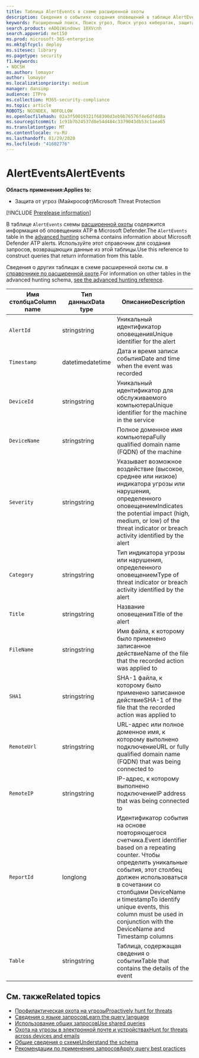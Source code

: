 ```yaml
---
title: Таблица AlertEvents в схеме расширенной охоты
description: Сведения о событиях создания оповещений в таблице AlertEvents схемы расширенной охоты
keywords: Расширенный поиск, Поиск угроз, Поиск угроз кибератак, защита от угроз Майкрософт, Microsoft 365, MTP, m365, поиск, запрос, телеметрии, Справка по схеме, Кусто, таблица, столбец, тип данных, описание, алертевентс, предупреждение, серьезность, Категория
search.product: eADQiWindows 10XVcnh
search.appverid: met150
ms.prod: microsoft-365-enterprise
ms.mktglfcycl: deploy
ms.sitesec: library
ms.pagetype: security
f1.keywords:
- NOCSH
ms.author: lomayor
author: lomayor
ms.localizationpriority: medium
manager: dansimp
audience: ITPro
ms.collection: M365-security-compliance
ms.topic: article
ROBOTS: NOINDEX, NOFOLLOW
ms.openlocfilehash: 02a3f50019321f68390d3eb9b76576f4e6dfdd8a
ms.sourcegitcommit: 1c91b7b24537d0e54d484c3379043db53c1aea65
ms.translationtype: MT
ms.contentlocale: ru-RU
ms.lasthandoff: 01/29/2020
ms.locfileid: "41602776"
---
```

# <a name="alertevents"></a><span data-ttu-id="4dab0-104">AlertEvents</span><span class="sxs-lookup"><span data-stu-id="4dab0-104">AlertEvents</span></span>

<span data-ttu-id="4dab0-105">**Область применения:**</span><span class="sxs-lookup"><span data-stu-id="4dab0-105">**Applies to:**</span></span>
- <span data-ttu-id="4dab0-106">Защита от угроз (Майкрософт)</span><span class="sxs-lookup"><span data-stu-id="4dab0-106">Microsoft Threat Protection</span></span>

[!INCLUDE [Prerelease information](../includes/prerelease.md)]

<span data-ttu-id="4dab0-107">В таблице `AlertEvents` схемы [расширенной охоты](advanced-hunting-overview.md) содержится информация об оповещениях ATP в Microsoft Defender.</span><span class="sxs-lookup"><span data-stu-id="4dab0-107">The `AlertEvents` table in the [advanced hunting](advanced-hunting-overview.md) schema contains information about Microsoft Defender ATP alerts.</span></span> <span data-ttu-id="4dab0-108">Используйте этот справочник для создания запросов, возвращающих данные из этой таблицы.</span><span class="sxs-lookup"><span data-stu-id="4dab0-108">Use this reference to construct queries that return information from this table.</span></span>

<span data-ttu-id="4dab0-109">Сведения о других таблицах в схеме расширенной охоты см. в [справочнике по расширенной охоте](advanced-hunting-schema-tables.md).</span><span class="sxs-lookup"><span data-stu-id="4dab0-109">For information on other tables in the advanced hunting schema, [see the advanced hunting reference](advanced-hunting-schema-tables.md).</span></span>

| <span data-ttu-id="4dab0-110">Имя столбца</span><span class="sxs-lookup"><span data-stu-id="4dab0-110">Column name</span></span> | <span data-ttu-id="4dab0-111">Тип данных</span><span class="sxs-lookup"><span data-stu-id="4dab0-111">Data type</span></span> | <span data-ttu-id="4dab0-112">Описание</span><span class="sxs-lookup"><span data-stu-id="4dab0-112">Description</span></span> |
|-------------|-----------|-------------|
| `AlertId` | <span data-ttu-id="4dab0-113">string</span><span class="sxs-lookup"><span data-stu-id="4dab0-113">string</span></span> | <span data-ttu-id="4dab0-114">Уникальный идентификатор оповещения</span><span class="sxs-lookup"><span data-stu-id="4dab0-114">Unique identifier for the alert</span></span> |
| `Timestamp` | <span data-ttu-id="4dab0-115">datetime</span><span class="sxs-lookup"><span data-stu-id="4dab0-115">datetime</span></span> | <span data-ttu-id="4dab0-116">Дата и время записи события</span><span class="sxs-lookup"><span data-stu-id="4dab0-116">Date and time when the event was recorded</span></span> |
| `DeviceId` | <span data-ttu-id="4dab0-117">string</span><span class="sxs-lookup"><span data-stu-id="4dab0-117">string</span></span> | <span data-ttu-id="4dab0-118">Уникальный идентификатор для обслуживаемого компьютера</span><span class="sxs-lookup"><span data-stu-id="4dab0-118">Unique identifier for the machine in the service</span></span> |
| `DeviceName` | <span data-ttu-id="4dab0-119">string</span><span class="sxs-lookup"><span data-stu-id="4dab0-119">string</span></span> | <span data-ttu-id="4dab0-120">Полное доменное имя компьютера</span><span class="sxs-lookup"><span data-stu-id="4dab0-120">Fully qualified domain name (FQDN) of the machine</span></span> |
| `Severity` | <span data-ttu-id="4dab0-121">string</span><span class="sxs-lookup"><span data-stu-id="4dab0-121">string</span></span> | <span data-ttu-id="4dab0-122">Указывает возможное воздействие (высокое, среднее или низкое) индикатора угрозы или нарушения, определенного оповещением</span><span class="sxs-lookup"><span data-stu-id="4dab0-122">Indicates the potential impact (high, medium, or low) of the threat indicator or breach activity identified by the alert</span></span> |
| `Category` | <span data-ttu-id="4dab0-123">string</span><span class="sxs-lookup"><span data-stu-id="4dab0-123">string</span></span> | <span data-ttu-id="4dab0-124">Тип индикатора угрозы или нарушения, определенного оповещением</span><span class="sxs-lookup"><span data-stu-id="4dab0-124">Type of threat indicator or breach activity identified by the alert</span></span> |
| `Title` | <span data-ttu-id="4dab0-125">string</span><span class="sxs-lookup"><span data-stu-id="4dab0-125">string</span></span> | <span data-ttu-id="4dab0-126">Название оповещения</span><span class="sxs-lookup"><span data-stu-id="4dab0-126">Title of the alert</span></span> |
| `FileName` | <span data-ttu-id="4dab0-127">string</span><span class="sxs-lookup"><span data-stu-id="4dab0-127">string</span></span> | <span data-ttu-id="4dab0-128">Имя файла, к которому было применено записанное действие</span><span class="sxs-lookup"><span data-stu-id="4dab0-128">Name of the file that the recorded action was applied to</span></span> |
| `SHA1` | <span data-ttu-id="4dab0-129">string</span><span class="sxs-lookup"><span data-stu-id="4dab0-129">string</span></span> | <span data-ttu-id="4dab0-130">SHA-1 файла, к которому было применено записанное действие</span><span class="sxs-lookup"><span data-stu-id="4dab0-130">SHA-1 of the file that the recorded action was applied to</span></span> |
| `RemoteUrl` | <span data-ttu-id="4dab0-131">string</span><span class="sxs-lookup"><span data-stu-id="4dab0-131">string</span></span> | <span data-ttu-id="4dab0-132">URL-адрес или полное доменное имя, к которому выполнено подключение</span><span class="sxs-lookup"><span data-stu-id="4dab0-132">URL or fully qualified domain name (FQDN) that was being connected to</span></span> |
| `RemoteIP` | <span data-ttu-id="4dab0-133">string</span><span class="sxs-lookup"><span data-stu-id="4dab0-133">string</span></span> | <span data-ttu-id="4dab0-134">IP-адрес, к которому выполнено подключение</span><span class="sxs-lookup"><span data-stu-id="4dab0-134">IP address that was being connected to</span></span> |
| `ReportId` | <span data-ttu-id="4dab0-135">long</span><span class="sxs-lookup"><span data-stu-id="4dab0-135">long</span></span> | <span data-ttu-id="4dab0-136">Идентификатор события на основе повторяющегося счетчика.</span><span class="sxs-lookup"><span data-stu-id="4dab0-136">Event identifier based on a repeating counter.</span></span> <span data-ttu-id="4dab0-137">Чтобы определить уникальные события, этот столбец должен использоваться в сочетании со столбцами DeviceName и timestamp</span><span class="sxs-lookup"><span data-stu-id="4dab0-137">To identify unique events, this column must be used in conjunction with the DeviceName and Timestamp columns</span></span> |
| `Table` | <span data-ttu-id="4dab0-138">string</span><span class="sxs-lookup"><span data-stu-id="4dab0-138">string</span></span> | <span data-ttu-id="4dab0-139">Таблица, содержащая сведения о событии</span><span class="sxs-lookup"><span data-stu-id="4dab0-139">Table that contains the details of the event</span></span> |

## <a name="related-topics"></a><span data-ttu-id="4dab0-140">См. также</span><span class="sxs-lookup"><span data-stu-id="4dab0-140">Related topics</span></span>
- [<span data-ttu-id="4dab0-141">Профилактическая охота на угрозы</span><span class="sxs-lookup"><span data-stu-id="4dab0-141">Proactively hunt for threats</span></span>](advanced-hunting-overview.md)
- [<span data-ttu-id="4dab0-142">Сведения о языке запросов</span><span class="sxs-lookup"><span data-stu-id="4dab0-142">Learn the query language</span></span>](advanced-hunting-query-language.md)
- [<span data-ttu-id="4dab0-143">Использование общих запросов</span><span class="sxs-lookup"><span data-stu-id="4dab0-143">Use shared queries</span></span>](advanced-hunting-shared-queries.md)
- [<span data-ttu-id="4dab0-144">Охота на угрозы в электронной почте и устройствах</span><span class="sxs-lookup"><span data-stu-id="4dab0-144">Hunt for threats across devices and emails</span></span>](advanced-hunting-query-emails-devices.md)
- [<span data-ttu-id="4dab0-145">Общие сведения о схеме</span><span class="sxs-lookup"><span data-stu-id="4dab0-145">Understand the schema</span></span>](advanced-hunting-schema-tables.md)
- [<span data-ttu-id="4dab0-146">Рекомендации по применению запросов</span><span class="sxs-lookup"><span data-stu-id="4dab0-146">Apply query best practices</span></span>](advanced-hunting-best-practices.md)
